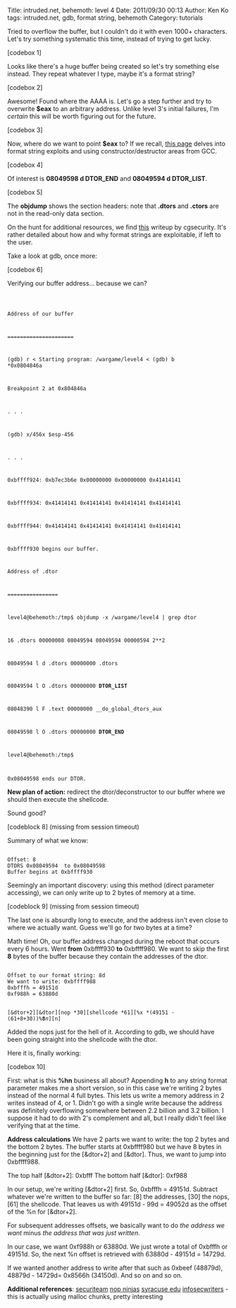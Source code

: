Title: intruded.net, behemoth: level 4
Date: 2011/09/30 00:13
Author: Ken Ko
tags: intruded.net, gdb, format string, behemoth
Category: tutorials

Tried to overflow the buffer, but I couldn't do it with even 1000+ characters. Let's try something systematic this time, instead of trying to get lucky.

[codebox 1]

Looks like there's a huge buffer being created so let's try something else instead. They repeat whatever I type, maybe it's a format string?

[codebox 2]

Awesome! Found where the AAAA is. Let's go a step further and try to overwrite <strong>$eax</strong> to an arbitrary address. Unlike level 3's initial failures, I'm <em>certain</em> this will be worth figuring out for the future.

[codebox 3]

Now, where do we want to point <strong>$eax</strong> to? If we recall, <a href="http://www.epanastasi.com/?page_id=60">this page</a> delves into format string exploits and using constructor/destructor areas from GCC.

[codebox 4]

Of interest is <strong>08049598 d __DTOR_END__</strong> and <strong>08049594 d __DTOR_LIST__</strong>.

[codebox 5]

The <strong>objdump</strong> shows the section headers: note that <strong>.dtors</strong> and <strong>.ctors</strong> are not in the read-only data section.

On the hunt for additional resources, we find <a href="http://www.cgsecurity.org/Articles/SecProg/Art4/index.html">this</a> writeup by cgsecurity. It's rather detailed about how and why format strings are exploitable, if left to the user.

Take a look at gdb, once more:

[codebox 6]

Verifying our buffer address... because we can?

<code>

Address of our buffer

=====================

(gdb) r &lt;
Starting program: /wargame/level4 &lt;
(gdb) b *0x0804846a

Breakpoint 2 at 0x804846a

. . .

(gdb) x/456x $esp-456

. . .

0xbffff924: 0xb7ec3b6e 0x00000000 0x00000000 0x41414141

0xbffff934: 0x41414141 0x41414141 0x41414141 0x41414141

0xbffff944: 0x41414141 0x41414141 0x41414141 0x41414141

0xbffff930 begins our buffer.

Address of .dtor

================

level4@behemoth:/tmp$ objdump -x /wargame/level4 | grep dtor

16 .dtors 00000008 08049594 08049594 00000594 2**2

08049594 l d .dtors 00000000 .dtors

08049594 l O .dtors 00000000 __DTOR_LIST__

08048390 l F .text 00000000 __do_global_dtors_aux

08049598 l O .dtors 00000000 __DTOR_END__

level4@behemoth:/tmp$

0x08049598 ends our DTOR.
</code>

<strong>New plan of action:</strong> redirect the dtor/deconstructor to our buffer where we should then execute the shellcode.

Sound good?

[codeblock 8] (missing from session timeout)

Summary of what we know:

<code>
Offset: 8
DTORS 0x08049594  to 0x08049598
Buffer begins at 0xbffff930
</code>

Seemingly an important discovery: <string>using this method (direct parameter accessing), we can only write up to 2 bytes of memory at a time</strong>.

[codeblock 9] (missing from session timeout)

The last one is absurdly long to execute, and the address isn't even close to where we actually want. Guess we'll go for two bytes at a time?

Math time! Oh, our buffer address changed during the reboot that occurs every 6 hours. Went <strong>from</strong> 0xbffff930 <strong>to</strong> 0xbffff980. We want to skip the first <strong>8</strong> bytes of the buffer because they contain the addresses of the dtor. 

<code>
Offset to our format string: 8d
We want to write: 0xbffff988
0xbfffh = 49151d
0xf988h = 63880d

[&dtor+2][&dtor][nop *30][shellcode *61][%x *(49151 - (61+8+30))%<strong>8</strong>$n][%x *(63880 - 49151)%<strong>9</strong>$n]
</code>

Added the nops just for the hell of it. According to gdb, we should have been going straight into the shellcode with the dtor. 

Here it is, finally working:

[codebox 10]

First: what is this <strong>%hn</strong> business all about? 
Appending <strong>h</strong> to any string format parameter makes me a short version, so in this case we're writing 2 bytes instead of the normal 4 full bytes. This lets us write a memory address in 2 writes instead of 4, or 1. Didn't go with a single write because the address was definitely overflowing somewhere between 2.2 billion and 3.2 billion. I suppose it had to do with 2's complement and all, but I really didn't feel like verifying that at the time.

<strong>Address calculations</strong>
We have 2 parts we want to write: the top 2 bytes and the bottom 2 bytes. The buffer starts at 0xbffff980 but we have 8 bytes in the beginning just for the [&dtor+2] and [&dtor]. Thus, we want to jump into 0xbffff988.

The top half [&dtor+2]: 0xbfff
The bottom half [&dtor]: 0xf988

In our setup, we're writing [&dtor+2] first. So, 0xbfffh = 49151d. Subtract whatever we're written to the buffer so far: [8] the addresses, [30] the nops, [61] the shellcode. That leaves us with 49151d - 99d = 49052d as the offset of the %n for [&dtor+2].

For subsequent addresses offsets, we basically want to do <em>the address we want</em> minus <em>the address that was just written</em>. 

In our case, we want 0xf988h or 63880d. We just wrote a total of 0xbfffh or 49151d. So, the next %n offset is retrieved with 63880d - 49151d = 14729d.

If we wanted another address to write after that such as 0xbeef (48879d), 48879d - 14729d= 0x8566h (34150d). And so on and so on.

<strong>Additional references</strong>:
<a href="http://www.securiteam.com/securityreviews/6E0030KNFO.html">securiteam</a>
<a href="http://julianor.tripod.com/bc/NN-formats.txt">nop ninjas</a>
<a href="http://surface.syr.edu/cgi/viewcontent.cgi?article=1095&context=eecs">syracuse edu</a>
<a href="http://www.infosecwriters.com/texts.php?op=display&id=19">infosecwriters</a> - this is actually using malloc chunks, pretty interesting
